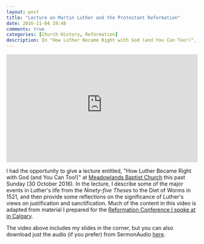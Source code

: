 ```yaml
---
layout: post
title: "Lecture on Martin Luther and the Protestant Reformation"
date: 2016-11-04 19:48
comments: true
categories: [Church History, Reformation]
description: In "How Luther Became Right with God (and You Can Too!)", I describe some of the major events in Luther's life, and reflect on his significance.
---
```


<!-- Youtube -->
<style>.embed-container { position: relative; padding-bottom: 56.25%; height: 0; overflow: hidden; max-width: 100%; } .embed-container iframe, .embed-container object, .embed-container embed { position: absolute; top: 0; left: 0; width: 100%; height: 100%; }</style><div class='embed-container'><iframe src='https://www.youtube-nocookie.com/embed/3wQv6hM6ywQ?rel=0' frameborder='0' allowfullscreen></iframe></div>

I had the opportunity to give a lecture entitled, "How Luther Became Right with God (and You Can Too!)" at [Meadowlands Baptist Church](http://www.meadowlandsbaptist.com/) this past Sunday (30 October 2016). In the lecture, I describe some of the major events in Luther's life from the *Ninety-five Theses* to the Diet of Worms in 1521, and then provide some reflections on the significance of Luther's views on justification and sanctification. Much of the content in this video is adapted from material I prepared for the [Reformation Conference I spoke at in Calgary](http://duncanjohnson.ca/blog/2016/10/08/reformation-conference-in-calgary/).

The video above includes my slides in the corner, but you can also download just the audio (if you prefer) from SermonAudio [here](https://www.sermonaudio.com/sermoninfo.asp?SID=1030162124543).